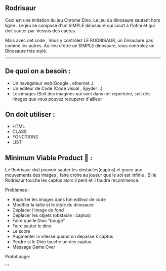 ## Rodrisaur
Ceci est une imitation du jeu Chrome Dino, Le jeu du dinosaure sautant hors ligne . 
Le jeu se compose d'un SIMPLE dinosaure qui court à l'infini et qui doit sauter par-dessus des cactus.

Mais avec cet code , Vous y contrôlez LE RODRISAUR, un Dinosaure pas comme les autres. 
Au lieu d'etre un SIMPLE dinosaure, vous controlez un Dinosaure très stylé.


_________________________________________________________


## De quoi on a besoin :
- Un navegateur web(Google , ethernet..)
- Un editeur de Code (Code visual , Spyder ..)
- Les images (Soit des imagines qui sont dans cet repertoire, soit des images que vous pouvez recuperer d'ailleur



## On doit utiliser :
- HTML
- CLASS
- FONCTIONS
- LIST 


## Minimum Viable Product 🧠 :
Le Rodrisaur doit pouvoir sauter les obstacles(captus) et grace aux mouvements des images , faire croire au joueur que le sol est infinie .
Si le Rodrisaur touche les captus  alors il perd et il faudra recommence. 

Problemes :
- Apporter les images dans ton editeur de code
- Modifier la taille et le style du dinosaure
- Deplacer l'image de fond
- Deplacer les objets (obstacle : captus)
- Faire que le Dino "bouge"
- Faire sauter le dino
- Le score
- Augmenter la vitesse quand on depasse k captus
- Perdre si le Dino touche un des captus
- Message Game Over

Prototipage:

'''

